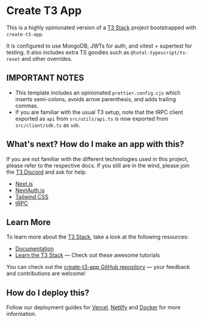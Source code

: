 # Create T3 App

This is a highly opinionated version of a [T3 Stack](https://create.t3.gg/) project bootstrapped with `create-t3-app`.

It is configured to use MongoDB, JWTs for auth, and vitest + supertest for testing. It also includes extra TS goodies such as `@total-typescript/ts-reset` and other overrides.

## IMPORTANT NOTES

- This template includes an opinionated `prettier.config.cjs` which inserts semi-colons, avoids arrow parenthesis, and adds trailing commas.
- If you are familiar with the usual T3 setup, note that the tRPC client exported as `api` from `src/utils/api.ts` is now exported from `src/client/sdk.ts` as `sdk`.

## What's next? How do I make an app with this?

If you are not familiar with the different technologies used in this project, please refer to the respective docs. If you still are in the wind, please join the [T3 Discord](https://t3.gg/discord) and ask for help.

- [Next.js](https://nextjs.org)
- [NextAuth.js](https://next-auth.js.org)
- [Tailwind CSS](https://tailwindcss.com)
- [tRPC](https://trpc.io)

## Learn More

To learn more about the [T3 Stack](https://create.t3.gg/), take a look at the following resources:

- [Documentation](https://create.t3.gg/)
- [Learn the T3 Stack](https://create.t3.gg/en/faq#what-learning-resources-are-currently-available) — Check out these awesome tutorials

You can check out the [create-t3-app GitHub repository](https://github.com/t3-oss/create-t3-app) — your feedback and contributions are welcome!

## How do I deploy this?

Follow our deployment guides for [Vercel](https://create.t3.gg/en/deployment/vercel), [Netlify](https://create.t3.gg/en/deployment/netlify) and [Docker](https://create.t3.gg/en/deployment/docker) for more information.
